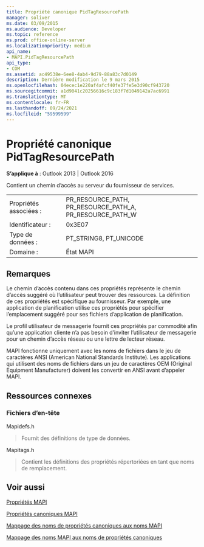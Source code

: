 ```yaml
---
title: Propriété canonique PidTagResourcePath
manager: soliver
ms.date: 03/09/2015
ms.audience: Developer
ms.topic: reference
ms.prod: office-online-server
ms.localizationpriority: medium
api_name:
- MAPI.PidTagResourcePath
api_type:
- COM
ms.assetid: ac49538e-6ee8-4ab4-9d79-88a83c7d0149
description: Dernière modification le 9 mars 2015
ms.openlocfilehash: 04ecec1e220af4afcf40fe37fe5e3d90cf943720
ms.sourcegitcommit: a1d9041c20256616c9c183f7d1049142a7ac6991
ms.translationtype: MT
ms.contentlocale: fr-FR
ms.lasthandoff: 09/24/2021
ms.locfileid: "59599599"
---
```

# <a name="pidtagresourcepath-canonical-property"></a>Propriété canonique PidTagResourcePath

  
  
**S’applique à** : Outlook 2013 | Outlook 2016 
  
Contient un chemin d’accès au serveur du fournisseur de services.
  
|||
|:-----|:-----|
|Propriétés associées :  <br/> |PR_RESOURCE_PATH, PR_RESOURCE_PATH_A, PR_RESOURCE_PATH_W  <br/> |
|Identificateur :  <br/> |0x3E07  <br/> |
|Type de données :  <br/> |PT_STRING8, PT_UNICODE  <br/> |
|Domaine :  <br/> |État MAPI  <br/> |
   
## <a name="remarks"></a>Remarques

Le chemin d’accès contenu dans ces propriétés représente le chemin d’accès suggéré où l’utilisateur peut trouver des ressources. La définition de ces propriétés est spécifique au fournisseur. Par exemple, une application de planification utilise ces propriétés pour spécifier l’emplacement suggéré pour ses fichiers d’application de planification.
  
Le profil utilisateur de messagerie fournit ces propriétés par commodité afin qu’une application cliente n’a pas besoin d’inviter l’utilisateur de messagerie pour un chemin d’accès réseau ou une lettre de lecteur réseau.
  
MAPI fonctionne uniquement avec les noms de fichiers dans le jeu de caractères ANSI (American National Standards Institute). Les applications qui utilisent des noms de fichiers dans un jeu de caractères OEM (Original Equipment Manufacturer) doivent les convertir en ANSI avant d’appeler MAPI.
  
## <a name="related-resources"></a>Ressources connexes

### <a name="header-files"></a>Fichiers d’en-tête

Mapidefs.h
  
> Fournit des définitions de type de données.
    
Mapitags.h
  
> Contient les définitions des propriétés répertoriées en tant que noms de remplacement.
    
## <a name="see-also"></a>Voir aussi



[Propriétés MAPI](mapi-properties.md)
  
[Propriétés canoniques MAPI](mapi-canonical-properties.md)
  
[Mappage des noms de propriétés canoniques aux noms MAPI](mapping-canonical-property-names-to-mapi-names.md)
  
[Mappage des noms MAPI aux noms de propriétés canoniques](mapping-mapi-names-to-canonical-property-names.md)

